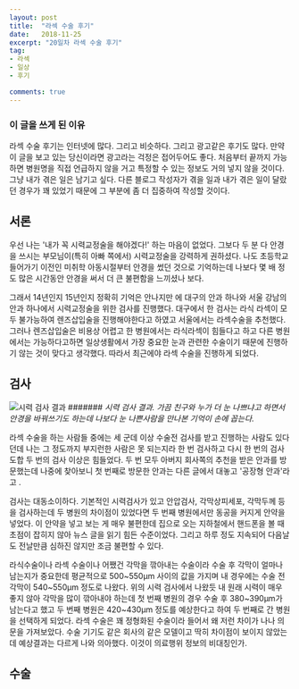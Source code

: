 ```yaml
---
layout: post
title:  "라섹 수술 후기"
date:   2018-11-25
excerpt: "20일차 라섹 수술 후기"
tag:
- 라섹 
- 일상
- 후기

comments: true
---
```


### 이 글을 쓰게 된 이유

라섹 수술 후기는 인터넷에 많다. 그리고 비슷하다. 그리고 광고같은 후기도 많다. 만약 이 글을 보고 있는 당신이라면 광고라는 걱정은 접어두어도 좋다. 처음부터 끝까지 가능하면 병원명을 직접 언급하지 않을 거고 특정할 수 있는 정보도 거의 넣지 않을 것이다. 그냥 내가 겪은 일은 남기고 싶다. 다른 블로그 작성자가 겪을 일과 내가 겪은 일이 달랐던 경우가 꽤 있었기 때문에 그 부분에 좀 더 집중하여 작성할 것이다.

## 서론

우선 나는 '내가 꼭 시력교정술을 해야겠다!' 하는 마음이 없었다. 그보다 두 분 다 안경을 쓰시는 부모님이(특히 아빠 쪽에서) 시력교정술을 강력하게 권하셨다. 나도 초등학교 들어가기 이전인 미취학 아동시절부터 안경을 썼던 것으로 기억하는데 나보다 몇 배 정도 많은 시간동안 안경을 써서 더 큰 불편함을 느끼셨나 보다.

그래서 14년인지 15년인지 정확히 기억은 안나지만 에 대구의 안과 하나와 서울 강남의 안과 하나에서 시력교정술을 위한 검사를 진행했다. 대구에서 한 검사는 라식 라섹이 모두 불가능하여 렌즈삽입술을 진행해야한다고 하였고 서울에서는 라섹수술을 추천했다. 그러나 렌즈삽입술은 비용상 어렵고 한 병원에서는 라식라섹이 힘들다고 하고 다른 병원에서는 가능하다고하면 일상생활에서 가장 중요한 눈과 관련한 수술이기 때문에 진행하기 않는 것이 맞다고 생각했다. 따라서 최근에야 라섹 수술을 진행하게 되었다.

## 검사

![시력 검사 결과](https://git-snoop.github.io/assets/img/lasekpost/lasek_examine.jpg)
####### *시력 검사 결과. 가끔 친구와 누가 더 눈 나쁘냐고 하면서 안경을 바꿔쓰기도 하는데 나보다 눈 나쁜사람을 만나본 기억이 손에 꼽는다.*

라섹 수술을 하는 사람들 중에는 세 군데 이상 수술전 검사를 받고 진행하는 사람도 있다던데 나는 그 정도까지 부지런한 사람은 못 되는지라 한 번 검사하고 다시 한 번의 검사 도합 두 번의 검사 이상은 힘들었다. 두 번 모두 아버지 회사쪽의 추천을 받은 안과를 방문했는데 나중에 찾아보니 첫 번째로 방문한 안과는 다른 글에서 대놓고 '공장형 안과'라고 .

검사는 대동소이하다. 기본적인 시력검사가 있고 안압검사, 각막상피세포, 각막두께 등을 검사하는데 두 병원의 차이점이 있었다면 두 번째 병원에서만 동공을 커지게 안약을 넣었다. 이 안약을 넣고 보는 게 매우 불편한데 집으로 오는 지하철에서 핸드폰을 볼 때 초점이 잡히지 않아 뉴스 글을 읽기 힘든 수준이었다. 그리고 하루 정도 지속되어 다음날도 전날만큼 심하진 않지만 조금 불편할 수 있다.

라식수술이나 라섹 수술이나 어쨌건 각막을 깎아내는 수술이라 수술 후 각막이 얼마나 남는지가 중요한데 평균적으로 500\~550µm 사이의 값을 가지며 내 경우에는 수술 전 각막이 540\~550µm 정도로 나왔다. 위의 시력 검사에서 나왔듯 내 원래 시력이 매우 좋지 않아 각막을 많이 깎아내야 하는데 첫 번째 병원의 경우 수술 후 380\~390µm가 남는다고 했고 두 번째 병원은 420\~430µm 정도를 예상한다고 하여 두 번째로 간 병원을 선택하게 되었다. 라섹 수술은 꽤 정형화된 수술이라 들어서 왜 저런 차이가 나나 의문을 가져보았다. 수술 기기도 같은 회사의 같은 모델이고 딱히 차이점이 보이지 않았는데 예상결과는 다르게 나와 의아했다. 이것이 의료행위 정보의 비대칭인가.

## 수술 
